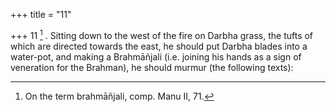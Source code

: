 +++
title = "11"

+++
11 [^6] . Sitting down to the west of the fire on Darbha grass, the tufts of which are directed towards the east, he should put Darbha blades into a water-pot, and making a Brahmāñjali (i.e. joining his hands as a sign of veneration for the Brahman), he should murmur (the following texts):


[^6]:  On the term brahmāñjali, comp. Manu II, 71.
